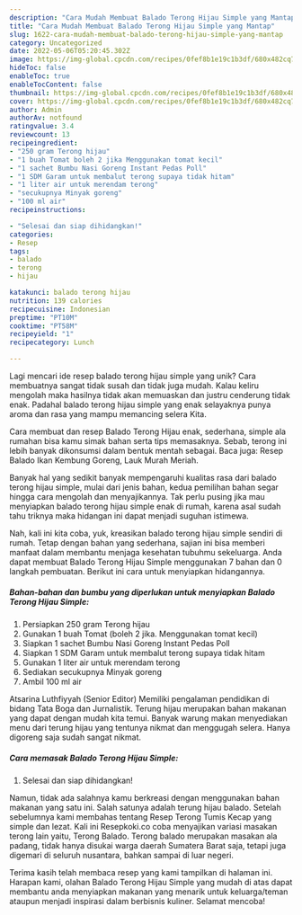 ```yaml
---
description: "Cara Mudah Membuat Balado Terong Hijau Simple yang Mantap"
title: "Cara Mudah Membuat Balado Terong Hijau Simple yang Mantap"
slug: 1622-cara-mudah-membuat-balado-terong-hijau-simple-yang-mantap
category: Uncategorized
date: 2022-05-06T05:20:45.302Z
image: https://img-global.cpcdn.com/recipes/0fef8b1e19c1b3df/680x482cq70/balado-terong-hijau-simple-foto-resep-utama.jpg
hideToc: false
enableToc: true
enableTocContent: false
thumbnail: https://img-global.cpcdn.com/recipes/0fef8b1e19c1b3df/680x482cq70/balado-terong-hijau-simple-foto-resep-utama.jpg
cover: https://img-global.cpcdn.com/recipes/0fef8b1e19c1b3df/680x482cq70/balado-terong-hijau-simple-foto-resep-utama.jpg
author: Admin
authorAv: notfound
ratingvalue: 3.4
reviewcount: 13
recipeingredient:
- "250 gram Terong hijau"
- "1 buah Tomat boleh 2 jika Menggunakan tomat kecil"
- "1 sachet Bumbu Nasi Goreng Instant Pedas Poll"
- "1 SDM Garam untuk membalut terong supaya tidak hitam"
- "1 liter air untuk merendam terong"
- "secukupnya Minyak goreng"
- "100 ml air"
recipeinstructions:

- "Selesai dan siap dihidangkan!"
categories:
- Resep
tags:
- balado
- terong
- hijau

katakunci: balado terong hijau 
nutrition: 139 calories
recipecuisine: Indonesian
preptime: "PT10M"
cooktime: "PT58M"
recipeyield: "1"
recipecategory: Lunch

---
```





Lagi mencari ide resep balado terong hijau simple yang unik? Cara membuatnya sangat tidak susah dan tidak juga mudah. Kalau keliru mengolah maka hasilnya tidak akan memuaskan dan justru cenderung tidak enak. Padahal balado terong hijau simple yang enak selayaknya punya aroma dan rasa yang mampu memancing selera Kita.





Cara membuat dan resep Balado Terong Hijau enak, sederhana, simple ala rumahan bisa kamu simak bahan serta tips memasaknya. Sebab, terong ini lebih banyak dikonsumsi dalam bentuk mentah sebagai. Baca juga: Resep Balado Ikan Kembung Goreng, Lauk Murah Meriah.

Banyak hal yang sedikit banyak mempengaruhi kualitas rasa dari balado terong hijau simple, mulai dari jenis bahan, kedua pemilihan bahan segar hingga cara mengolah dan menyajikannya. Tak perlu pusing jika mau menyiapkan balado terong hijau simple enak di rumah, karena asal sudah tahu triknya maka hidangan ini dapat menjadi suguhan istimewa.






Nah, kali ini kita coba, yuk, kreasikan balado terong hijau simple sendiri di rumah. Tetap dengan bahan yang sederhana, sajian ini bisa memberi manfaat dalam membantu menjaga kesehatan tubuhmu sekeluarga. Anda dapat membuat Balado Terong Hijau Simple menggunakan 7 bahan dan 0 langkah pembuatan. Berikut ini cara untuk menyiapkan hidangannya.

<!--inarticleads1-->

##### Bahan-bahan dan bumbu yang diperlukan untuk menyiapkan Balado Terong Hijau Simple:

1. Persiapkan 250 gram Terong hijau
1. Gunakan 1 buah Tomat (boleh 2 jika. Menggunakan tomat kecil)
1. Siapkan 1 sachet Bumbu Nasi Goreng Instant Pedas Poll
1. Siapkan 1 SDM Garam untuk membalut terong supaya tidak hitam
1. Gunakan 1 liter air untuk merendam terong
1. Sediakan secukupnya Minyak goreng
1. Ambil 100 ml air


Atsarina Luthfiyyah (Senior Editor) Memiliki pengalaman pendidikan di bidang Tata Boga dan Jurnalistik. Terung hijau merupakan bahan makanan yang dapat dengan mudah kita temui. Banyak warung makan menyediakan menu dari terung hijau yang tentunya nikmat dan menggugah selera. Hanya digoreng saja sudah sangat nikmat. 

<!--inarticleads2-->

##### Cara memasak Balado Terong Hijau Simple:


1. Selesai dan siap dihidangkan!

Namun, tidak ada salahnya kamu berkreasi dengan menggunakan bahan makanan yang satu ini. Salah satunya adalah terung hijau balado. Setelah sebelumnya kami membahas tentang Resep Terong Tumis Kecap yang simple dan lezat. Kali ini Resepkoki.co coba menyajikan variasi masakan terong lain yaitu, Terong Balado. Terong balado merupakan masakan ala padang, tidak hanya disukai warga daerah Sumatera Barat saja, tetapi juga digemari di seluruh nusantara, bahkan sampai di luar negeri. 

Terima kasih telah membaca resep yang kami tampilkan di halaman ini. Harapan kami, olahan Balado Terong Hijau Simple yang mudah di atas dapat membantu anda menyiapkan makanan yang menarik untuk keluarga/teman ataupun menjadi inspirasi dalam berbisnis kuliner. Selamat mencoba!
